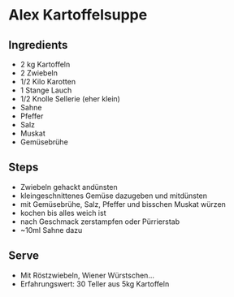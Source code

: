 # Alex Kartoffelsuppe

## Ingredients
* 2 kg Kartoffeln
* 2 Zwiebeln
* 1/2 Kilo Karotten
* 1 Stange Lauch
* 1/2 Knolle Sellerie (eher klein)
* Sahne
* Pfeffer
* Salz
* Muskat
* Gemüsebrühe

## Steps
* Zwiebeln gehackt andünsten
* kleingeschnittenes Gemüse dazugeben und mitdünsten
* mit Gemüsebrühe, Salz, Pfeffer und bisschen Muskat würzen
* kochen bis alles weich ist
* nach Geschmack zerstampfen oder Pürrierstab
* ~10ml Sahne dazu

## Serve
* Mit Röstzwiebeln, Wiener Würstschen...
* Erfahrungswert: 30 Teller aus 5kg Kartoffeln
